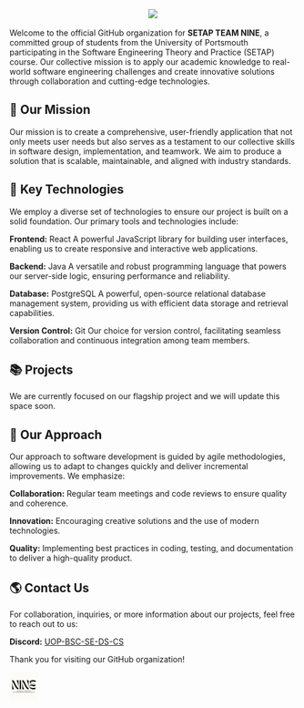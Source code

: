 <p align="center">
  <img src="https://capsule-render.vercel.app/api?text=Hey%20Everyone!👋🏼&animation=fadeIn&type=waving&color=gradient&height=100" />
</p>

Welcome to the official GitHub organization for **SETAP TEAM NINE**, a committed group of students from the University of Portsmouth participating in the Software Engineering Theory and Practice (SETAP) course. Our collective mission is to apply our academic knowledge to real-world software engineering challenges and create innovative solutions through collaboration and cutting-edge technologies.

## 🚀 Our Mission

Our mission is to create a comprehensive, user-friendly application that not only meets user needs but also serves as a testament to our collective skills in software design, implementation, and teamwork. We aim to produce a solution that is scalable, maintainable, and aligned with industry standards.

## 🛜 Key Technologies

We employ a diverse set of technologies to ensure our project is built on a solid foundation. Our primary tools and technologies include:

**Frontend:** React
A powerful JavaScript library for building user interfaces, enabling us to create responsive and interactive web applications.

**Backend:** Java
A versatile and robust programming language that powers our server-side logic, ensuring performance and reliability.

**Database:** PostgreSQL
A powerful, open-source relational database management system, providing us with efficient data storage and retrieval capabilities.

**Version Control:** Git
Our choice for version control, facilitating seamless collaboration and continuous integration among team members.

## 📚 Projects

We are currently focused on our flagship project and we will update this space soon.

## 🎯 Our Approach

Our approach to software development is guided by agile methodologies, allowing us to adapt to changes quickly and deliver incremental improvements. We emphasize:

**Collaboration:** Regular team meetings and code reviews to ensure quality and coherence.

**Innovation:** Encouraging creative solutions and the use of modern technologies.

**Quality:** Implementing best practices in coding, testing, and documentation to deliver a high-quality product.

## 🌎 Contact Us

For collaboration, inquiries, or more information about our projects, feel free to reach out to us:

**Discord:** [UOP-BSC-SE-DS-CS](https://discord.gg/4kA4UFTr)

Thank you for visiting our GitHub organization!

<a href="https://www.instagram.com/thepiyushmalhotra/">
  <img height="50" alt="logo" src="../assets/NINE-logo.jpg"/>
</a>
